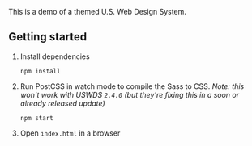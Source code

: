 This is a demo of a themed U.S. Web Design System.

## Getting started

1. Install dependencies
    ```
    npm install
    ```
1. Run PostCSS in watch mode to compile the Sass to CSS. _Note: this won't work with USWDS `2.4.0` (but they're fixing this in a soon or already released update)_
    ```
    npm start
    ```
1. Open `index.html` in a browser